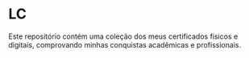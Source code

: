 # LC
Este repositório contém uma coleção dos meus certificados físicos e digitais, comprovando minhas conquistas acadêmicas e profissionais.
